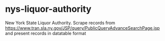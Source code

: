 # nys-liquor-authority
New York State Liquor Authority.  Scrape records from https://www.tran.sla.ny.gov/JSP/query/PublicQueryAdvanceSearchPage.jsp and present records in datatable format
